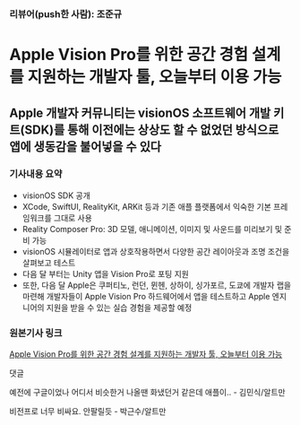 ### 리뷰어(push한 사람): 조준규

# Apple Vision Pro를 위한 공간 경험 설계를 지원하는 개발자 툴, 오늘부터 이용 가능


## Apple 개발자 커뮤니티는 visionOS 소프트웨어 개발 키트(SDK)를 통해 이전에는 상상도 할 수 없었던 방식으로 앱에 생동감을 불어넣을 수 있다


### 기사내용 요약
- visionOS SDK 공개
- XCode, SwiftUI, RealityKit, ARKit 등과 기존 애플 플랫폼에서 익숙한 기본 프레임워크를 그대로 사용
- Reality Composer Pro: 3D 모델, 애니메이션, 이미지 및 사운드를 미리보기 및 준비 가능
- visionOS 시뮬레이터로 앱과 상호작용하면서 다양한 공간 레이아웃과 조명 조건을 살펴보고 테스트
- 다음 달 부터는 Unity 앱을 Vision Pro로 포팅 지원
- 또한, 다음 달 Apple은 쿠퍼티노, 런던, 뮌헨, 상하이, 싱가포르, 도쿄에 개발자 랩을 마련해 개발자들이 Apple Vision Pro 하드웨어에서 앱을 테스트하고 Apple 엔지니어의 지원을 받을 수 있는 실습 경험을 제공할 예정

### 원본기사 링크
[Apple Vision Pro를 위한 공간 경험 설계를 지원하는 개발자 툴, 오늘부터 이용 가능](https://www.apple.com/kr/newsroom/2023/06/developer-tools-to-create-spatial-experiences-for-apple-vision-pro-now-available/)

댓글

예전에 구글이었나 어디서 비슷한거 나올땐 화냈던거 같은데 애플이.. - 김민식/알트만

비전프로 너무 비싸요. 안팔릴듯 - 박근수/알트만